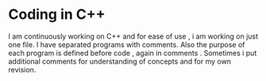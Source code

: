 # Coding in C++

I am continuously working on C++ and for ease of use , i am working on just one file. I have separated programs with comments. Also the purpose of each program is defined before code , again in comments . Sometimes i put additional comments for understanding of concepts and for my own revision.
